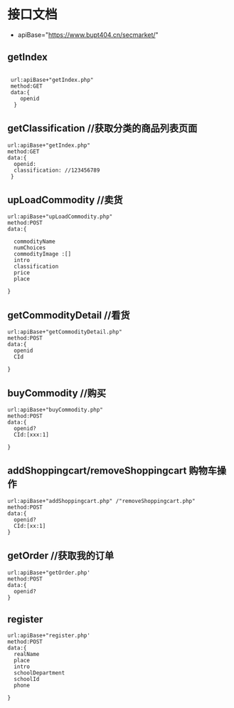 # 接口文档

- apiBase="https://www.bupt404.cn/secmarket/"

## getIndex
```

 url:apiBase+"getIndex.php"
 method:GET
 data:{
    openid
  }

```
## getClassification   //获取分类的商品列表页面
```
url:apiBase+"getIndex.php"
method:GET
data:{
  openid:
  classification: //123456789
 }
```

## upLoadCommodity      //卖货

```
url:apiBase+"upLoadCommodity.php"
method:POST
data:{

  commodityName
  numChoices
  commodityImage :[]
  intro
  classification
  price
  place

}

```
## getCommodityDetail      //看货

```
url:apiBase+"getCommodityDetail.php"
method:POST
data:{
  openid
  CId

}

```
## buyCommodity    //购买

```
url:apiBase+"buyCommodity.php"
method:POST
data:{
  openid?
  CId:[xxx:1]

}
```
## addShoppingcart/removeShoppingcart  购物车操作

```
url:apiBase+"addShoppingcart.php" /"removeShoppingcart.php"
method:POST
data:{
  openid?
  CId:[xx:1]
}
```
## getOrder    //获取我的订单
```
url:apiBase+"getOrder.php'
method:POST
data:{
  openid?
}
```
## register
```
url:apiBase+"register.php'
method:POST
data:{
  realName
  place
  intro
  schoolDepartment
  schoolId
  phone

}
```
